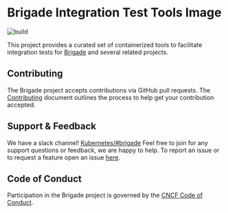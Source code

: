 # Brigade Integration Test Tools Image

![build](https://badgr.brigade2.io/v1/github/checks/brigadecore/int-test-tools/badge.svg?appID=99005)

This project provides a curated set of containerized tools to facilitate
integration tests for [Brigade](https://github.com/brigadecore/brigade) and
several related projects.

## Contributing

The Brigade project accepts contributions via GitHub pull requests. The
[Contributing](CONTRIBUTING.md) document outlines the process to help get your
contribution accepted.

## Support & Feedback

We have a slack channel!
[Kubernetes/#brigade](https://kubernetes.slack.com/messages/C87MF1RFD) Feel free
to join for any support questions or feedback, we are happy to help. To report
an issue or to request a feature open an issue
[here](https://github.com/brigadecore/int-test-tools/issues).

## Code of Conduct

Participation in the Brigade project is governed by the
[CNCF Code of Conduct](https://github.com/cncf/foundation/blob/master/code-of-conduct.md).
